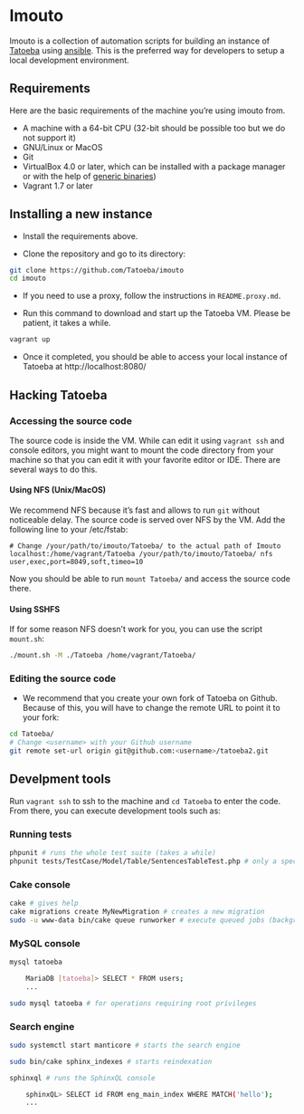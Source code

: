 # Imouto

Imouto is a collection of automation scripts for building an instance of [Tatoeba](https://tatoeba.org/) using [ansible](http://www.ansible.com/home). This is the preferred way for developers to setup a local development environment.

## Requirements

Here are the basic requirements of the machine you’re using imouto from.

* A machine with a 64-bit CPU (32-bit should be possible too but we do not support it)
* GNU/Linux or MacOS
* Git
* VirtualBox 4.0 or later, which can be installed with a package manager or with the help of [generic binaries](https://www.virtualbox.org/wiki/Downloads))
* Vagrant 1.7 or later

## Installing a new instance

- Install the requirements above.

- Clone the repository and go to its directory:

```bash
git clone https://github.com/Tatoeba/imouto
cd imouto
```

- If you need to use a proxy, follow the instructions in `README.proxy.md`.

- Run this command to download and start up the Tatoeba VM. Please be patient, it takes a while.

```bash
vagrant up
```

- Once it completed, you should be able to access your local instance of Tatoeba at http://localhost:8080/

## Hacking Tatoeba

### Accessing the source code

The source code is inside the VM. While can edit it using `vagrant ssh` and console editors, you might want to mount the code directory from your machine so that you can edit it with your favorite editor or IDE. There are several ways to do this.

#### Using NFS (Unix/MacOS)

We recommend NFS because it’s fast and allows to run `git` without noticeable delay. The source code is served over NFS by the VM. Add the following line to your /etc/fstab:

```
# Change /your/path/to/imouto/Tatoeba/ to the actual path of Imouto
localhost:/home/vagrant/Tatoeba /your/path/to/imouto/Tatoeba/ nfs user,exec,port=8049,soft,timeo=10
```

Now you should be able to run `mount Tatoeba/` and access the source code there.

#### Using SSHFS

If for some reason NFS doesn’t work for you, you can use the script `mount.sh`:

```bash
./mount.sh -M ./Tatoeba /home/vagrant/Tatoeba/
```

### Editing the source code

- We recommend that you create your own fork of Tatoeba on Github. Because of this, you will have to change the remote URL to point it to your fork:

```bash
cd Tatoeba/
# Change <username> with your Github username
git remote set-url origin git@github.com:<username>/tatoeba2.git
```

## Develpment tools

Run `vagrant ssh` to ssh to the machine and `cd Tatoeba` to enter the code. From there, you can execute development tools such as:

### Running tests

```bash
phpunit # runs the whole test suite (takes a while)
phpunit tests/TestCase/Model/Table/SentencesTableTest.php # only a specific file
```

### Cake console

```bash
cake # gives help
cake migrations create MyNewMigration # creates a new migration
sudo -u www-data bin/cake queue runworker # execute queued jobs (background jobs)
```

### MySQL console

```bash
mysql tatoeba

    MariaDB [tatoeba]> SELECT * FROM users;
    ...

sudo mysql tatoeba # for operations requiring root privileges
```

### Search engine

```bash
sudo systemctl start manticore # starts the search engine

sudo bin/cake sphinx_indexes # starts reindexation

sphinxql # runs the SphinxQL console

    sphinxQL> SELECT id FROM eng_main_index WHERE MATCH('hello');
    ...
```
